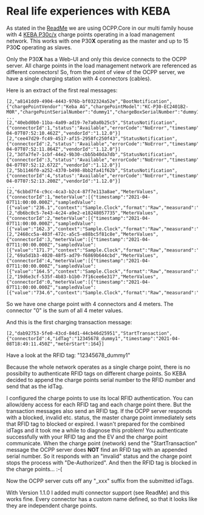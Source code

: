 # Real life experiences with KEBA

As stated in the [ReadMe](README.md) we are using OCPP.Core in our multi family house with 4 [KEBA P30c/x](https://www.keba.com/de/emobility/products/c-series/c-serie)
charge points operating in a load management network. This works with one P30**X** operating as the master and up to 15 P30**C** operating as slaves. 

Only the P30**X** has a Web-UI and only this device connects to the OCPP server. All charge points in the load management network are referenced as different connectors!
So, from the point of view of the OCPP server, we have a single charging station with 4 connectors (cables).

Here is an extract of the first real messages:

```
[2,"a8141dd9-4904-4443-976b-bf032324a52e","BootNotification",{"chargePointVendor":"Keba AG","chargePointModel":"KC-P30-EC2401B2-M0R","chargePointSerialNumber":"dummy1","chargeBoxSerialNumber":"dummy1","firmwareVersion":"1.12.0"}]
...
[2,"40ebd0b0-11ba-4a09-ad19-7e7a0a0b25c5","StatusNotification",{"connectorId":1,"status":"Available","errorCode":"NoError","timestamp":"2021-04-07T07:52:10.462Z","vendorId":"1.12.0"}]
[2,"cee47d29-fc49-4517-af15-2958fc250f43","StatusNotification",{"connectorId":2,"status":"Available","errorCode":"NoError","timestamp":"2021-04-07T07:52:11.864Z","vendorId":"1.12.0"}]
[2,"3dfa7fe7-1cbf-44e2-9b30-cbb5b40da7db","StatusNotification",{"connectorId":3,"status":"Available","errorCode":"NoError","timestamp":"2021-04-07T07:52:12.672Z","vendorId":"1.12.0"}]	
[2,"5b1146f0-a252-4370-b498-8bb2fa41f62b","StatusNotification",{"connectorId":4,"status":"Available","errorCode":"NoError","timestamp":"2021-04-07T07:52:13.200Z","vendorId":"1.12.0"}]
...
[2,"6cbbd7f4-c9cc-4ca3-b2c4-87f7e113a8ae","MeterValues",{"connectorId":1,"meterValue":[{"timestamp":"2021-04-07T11:00:00.000Z","sampledValue":[{"value":"236.1","context":"Sample.Clock","format":"Raw","measurand":"Energy.Active.Import.Register","location":"Outlet","unit":"Wh"}]}]}]
[2,"db6bc0c5-7e43-4c24-a9e2-e18248057735","MeterValues",{"connectorId":2,"meterValue":[{"timestamp":"2021-04-07T11:00:00.000Z","sampledValue":[{"value":"162.3","context":"Sample.Clock","format":"Raw","measurand":"Energy.Active.Import.Register","location":"Outlet","unit":"Wh"}]}]}]
[2,"2468cc5a-403f-472c-a5c5-e88bc5f81c8e","MeterValues",{"connectorId":3,"meterValue":[{"timestamp":"2021-04-07T11:00:00.000Z","sampledValue":[{"value":"171.7","context":"Sample.Clock","format":"Raw","measurand":"Energy.Active.Import.Register","location":"Outlet","unit":"Wh"}]}]}]
[2,"69a5d1b3-4020-48f5-ad79-f6869b644cbd","MeterValues",{"connectorId":4,"meterValue":[{"timestamp":"2021-04-07T11:00:00.000Z","sampledValue":[{"value":"164.5","context":"Sample.Clock","format":"Raw","measurand":"Energy.Active.Import.Register","location":"Outlet","unit":"Wh"}]}]}]
[2,"19d6e3cf-535f-4b83-b1b0-7f16cee6e317","MeterValues",{"connectorId":0,"meterValue":[{"timestamp":"2021-04-07T11:00:00.000Z","sampledValue":[{"value":"734.6","context":"Sample.Clock","format":"Raw","measurand":"Energy.Active.Import.Register","location":"Outlet","unit":"Wh"}]}]}]
```

So we have one charge point with 4 connectors and 4 meters. The connector "0" is the sum of all 4 meter values.


And this is the first charging transaction message:

```
[2,"dab92753-5fe0-43cd-84d1-44cb46d25951","StartTransaction",{"connectorId":4,"idTag":"12345678_dummy1","timestamp":"2021-04-08T18:49:11.450Z","meterStart":164}]
```

Have a look at the RFID tag: "12345678_dummy1"

Because the whole network operates as a single charge point, there is no possibilty to authenticate RFID tags on different charge points.
So KEBA decided to append the charge points serial number to the RFID number and send that as the idTag.


I configured the charge points to use its local RFID authentication. You can allow/deny access for each RFID tag and each charge point there.
But the transaction messages also send an RFID tag. If the OCPP server responds with a blocked, invalid etc. status, the master charge point immediately sets that RFID tag to blocked or expired.
I wasn't prepared for the combined idTags and it took me a while to diagnose this problem! You authenticate successfully with your RFID tag and the EV and the charge point communicate. When the charge point (network) send the "StartTransaction" message the OCPP server does **NOT** find an RFID tag with an appended serial number.
So it responds with an "invalid" status and the charge point stops the process with "De-Authorized". And then the RFID tag is blocked in the charge points... :-(


Now the OCPP server cuts off any "_xxx" suffix from the submitted idTags.


With Version 1.1.0 I added multi connector support (see ReadMe) and this works fine. Every connector has a custom name defined, so that it looks like they are independent charge points.


